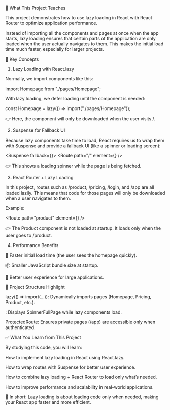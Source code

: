 🚀 What This Project Teaches

This project demonstrates how to use lazy loading in React with React Router to optimize application performance.

Instead of importing all the components and pages at once when the app starts, lazy loading ensures that certain parts of the application are only loaded when the user actually navigates to them. This makes the initial load time much faster, especially for larger projects.

🧩 Key Concepts

1. Lazy Loading with React.lazy

Normally, we import components like this:

import Homepage from "./pages/Homepage";

With lazy loading, we defer loading until the component is needed:

const Homepage = lazy(() => import("./pages/Homepage"));

👉 Here, the component will only be downloaded when the user visits /.

2. Suspense for Fallback UI

Because lazy components take time to load, React requires us to wrap them with Suspense and provide a fallback UI (like a spinner or loading screen):

<Suspense fallback={<SpinnerFullPage />}>
<Routes>
<Route path="/" element={<Homepage />} />
</Routes>
</Suspense>

👉 This shows a loading spinner while the page is being fetched.

3. React Router + Lazy Loading

In this project, routes such as /product, /pricing, /login, and /app are all loaded lazily. This means that code for those pages will only be downloaded when a user navigates to them.

Example:

<Route path="product" element={<Product />} />

👉 The Product component is not loaded at startup. It loads only when the user goes to /product.

4. Performance Benefits

🚄 Faster initial load time (the user sees the homepage quickly).

📦 Smaller JavaScript bundle size at startup.

🎯 Better user experience for large applications.

📂 Project Structure Highlight

lazy(() => import(...)): Dynamically imports pages (Homepage, Pricing, Product, etc.).

<Suspense fallback={...}>: Displays SpinnerFullPage while lazy components load.

ProtectedRoute: Ensures private pages (/app) are accessible only when authenticated.

✅ What You Learn from This Project

By studying this code, you will learn:

How to implement lazy loading in React using React.lazy.

How to wrap routes with Suspense for better user experience.

How to combine lazy loading + React Router to load only what’s needed.

How to improve performance and scalability in real-world applications.

🔑 In short: Lazy loading is about loading code only when needed, making your React app faster and more efficient.
